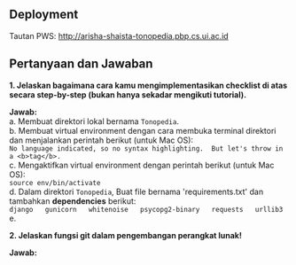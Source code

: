 ## Deployment
Tautan PWS: http://arisha-shaista-tonopedia.pbp.cs.ui.ac.id

## Pertanyaan dan Jawaban
**1. Jelaskan bagaimana cara kamu mengimplementasikan checklist di atas secara step-by-step (bukan hanya sekadar mengikuti tutorial).**  
     
   **Jawab:**  
     a. Membuat direktori lokal bernama `Tonopedia`.  
     b. Membuat virtual environment dengan cara membuka terminal direktori dan menjalankan perintah berikut (untuk Mac OS):  
        ```
        No language indicated, so no syntax highlighting. 
        But let's throw in a <b>tag</b>.
        ```  
     c. Mengaktifkan virtual environment dengan perintah berikut (untuk Mac OS):  
        ```
        source env/bin/activate
        ```  
     d. Dalam direktori `Tonopedia`, Buat file bernama 'requirements.txt' dan tambahkan __dependencies__ berikut:  
        ```
        django  
        gunicorn  
        whitenoise  
        psycopg2-binary  
        requests  
        urllib3  
        ```  
     e. 

**2. Jelaskan fungsi git dalam pengembangan perangkat lunak!** </br>  

   **Jawab:** </br>  
